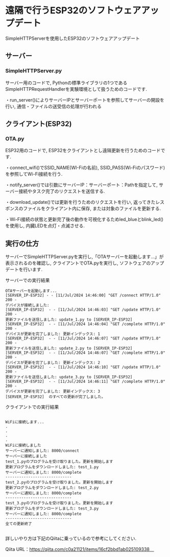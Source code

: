 # 遠隔で行うESP32のソフトウェアアップデート
SimpleHTTPServerを使用したESP32のソフトウェアアップデート

## サーバー

### SimpleHTTPServer.py
サーバー用のコードで, Pythonの標準ライブラリの1つであるSimpleHTTPRequestHandlerを実験環境として扱うためのコードです.

  ・run_server()によりサーバーIPとサーバーポートを参照してサーバーの開設を行い, 通信・ファイルの送受信の処理が行われる

## クライアント(ESP32)

### OTA.py
ESP32用のコードで, ESP32をクライアントとし遠隔更新を行うためのコードです.

  ・connect_wifi()でSSID_NAME(WI-Fiの名前), SSID_PASS(Wi-Fiのパスワード)を参照してWi-Fi接続を行う.

  ・notify_server()では引数にサーバーIP：サーバーポート：Pathを指定して, サーバー接続やタスク完了のリクエストを送信する.
  
  ・download_update()では更新を行うためのリクエストを行い, 返ってきたレスポンスのファイルをクライアント内に保存, または対象のファイルを更新する.
  
  ・Wi-Fi接続の状態と更新完了後の動作を可視化するためled_blueとblink_led()を使用し, 内臓LEDを点灯・点滅させる.

## 実行の仕方
サーバーでSimpleHTTPServer.pyを実行し,「OTAサーバーを起動します...」が表示されるのを確認し, クライアントでOTA.pyを実行し, ソフトウェアのアップデートを行います.

サーバーでの実行結果
```
OTAサーバーを起動します...
[SERVER_IP-ESP32] - - [11/Jul/2024 14:46:00] "GET /connect HTTP/1.0" 200 -
デバイスが接続しました:
[SERVER_IP-ESP32]  - - [11/Jul/2024 14:46:03] "GET /update HTTP/1.0" 200 -
更新ファイルを送信しました: update_1.py to [SERVER_IP-ESP32]
[SERVER_IP-ESP32]  - - [11/Jul/2024 14:46:04] "GET /complete HTTP/1.0" 200 -
デバイスが更新を完了しました: 更新インデックス: 1
[SERVER_IP-ESP32]  - - [11/Jul/2024 14:46:07] "GET /update HTTP/1.0" 200 -
更新ファイルを送信しました: update_2.py to [SERVER_IP-ESP32]
[SERVER_IP-ESP32]  - - [11/Jul/2024 14:46:07] "GET /complete HTTP/1.0" 200 -
デバイスが更新を完了しました: 更新インデックス: 2
[SERVER_IP-ESP32]  - - [11/Jul/2024 14:46:10] "GET /update HTTP/1.0" 200 -
更新ファイルを送信しました: update_3.py to [SERVER_IP-ESP32]
[SERVER_IP-ESP32]  - - [11/Jul/2024 14:46:11] "GET /complete HTTP/1.0" 200 -
デバイスが更新を完了しました: 更新インデックス: 3
[SERVER_IP-ESP32]  のすべての更新が完了しました。

```

クライアントでの実行結果
```

WiFiに接続します...
.
.
.
.
WiFiに接続しました
サーバーに通知しました: 8000/connect
サーバーに接続しました
test_1.pyのプログラムを受け取りました。更新を開始します
更新プログラムをダウンロードしました: test_1.py
サーバーに通知しました: 8000/complete
-----------------------------
test_2.pyのプログラムを受け取りました。更新を開始します
更新プログラムをダウンロードしました: test_2.py
サーバーに通知しました: 8000/complete
-----------------------------
test_3.pyのプログラムを受け取りました。更新を開始します
更新プログラムをダウンロードしました: test_3.py
サーバーに通知しました: 8000/complete
-----------------------------
全ての更新終了


```

詳しいやり方は下記のQiitaに乗っているので参考にしてください.

Qiita URL：https://qiita.com/c0a21121/items/16cf2bbd1ab025109338　
